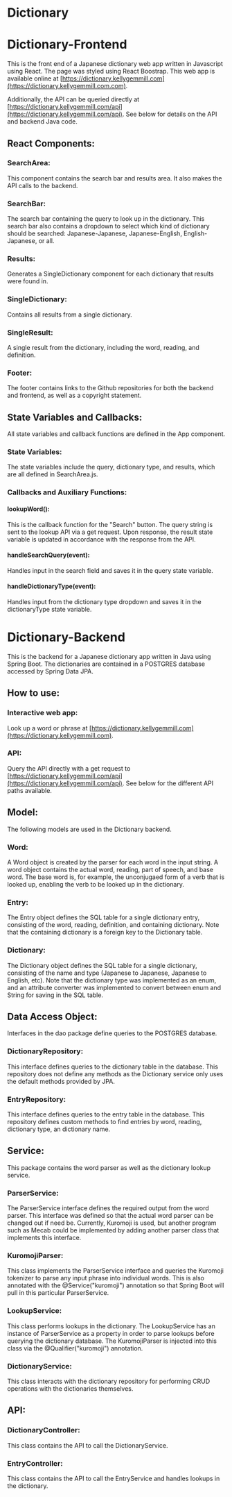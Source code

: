 # Dictionary

# Dictionary-Frontend
This is the front end of a Japanese dictionary web app written in Javascript using React. The page was styled using React Boostrap. This web app is available online at [https://dictionary.kellygemmill.com](https://dictionary.kellygemmill.com.com). 

Additionally, the API can be queried directly at [https://dictionary.kellygemmill.com/api](https://dictionary.kellygemmill.com/api). See below for details on the API and backend Java code. 

## React Components:

### SearchArea: 
This component contains the search bar and results area. It also makes the API calls to the backend.

### SearchBar:
The search bar containing the query to look up in the dictionary. This search bar also contains a dropdown to select which kind of dictionary should be searched: Japanese-Japanese, Japanese-English, English-Japanese, or all. 

### Results:
Generates a SingleDictionary component for each dictionary that results were found in.

### SingleDictionary: 
Contains all results from a single dictionary. 

### SingleResult:
A single result from the dictionary, including the word, reading, and definition. 

### Footer:
The footer contains links to the Github repositories for both the backend and frontend, as well as a copyright statement.

## State Variables and Callbacks:
All state variables and callback functions are defined in the App component. 

### State Variables:
The state variables include the query, dictionary type, and results, which are all defined in SearchArea.js. 

### Callbacks and Auxiliary Functions:

#### lookupWord(): 
This is the callback function for the "Search" button. The query string is sent to the lookup API via a get request. Upon response, the result state variable is updated in accordance with the response from the API.

#### handleSearchQuery(event):
Handles input in the search field and saves it in the query state variable.

#### handleDictionaryType(event):
Handles input from the dictionary type dropdown and saves it in the dictionaryType state variable.

# Dictionary-Backend
This is the backend for a Japanese dictionary app written in Java using Spring Boot. The dictionaries are contained in a POSTGRES database accessed by Spring Data JPA.

## How to use: 

### Interactive web app:
Look up a word or phrase at [https://dictionary.kellygemmill.com](https://dictionary.kellygemmill.com).

### API:
Query the API directly with a get request to [https://dictionary.kellygemmill.com/api](https://dictionary.kellygemmill.com/api). See below for the different API paths available.

## Model: 
The following models are used in the Dictionary backend.

### Word:
A Word object is created by the parser for each word in the input string. A word object contains the actual word, reading, part of speech, and base word. The base word is, for example, the unconjugaed form of a verb that is looked up, enabling the verb to be looked up in the dictionary.

### Entry:
The Entry object defines the SQL table for a single dictionary entry, consisting of the word, reading, definition, and containing dictionary. Note that the containing dictionary is a foreign key to the Dictionary table.

### Dictionary:
The Dictionary object defines the SQL table for a single dictionary, consisting of the name and type (Japanese to Japanese, Japanese to English, etc). Note that the dictionary type was implemented as an enum, and an attribute converter was implemented to convert between enum and String for saving in the SQL table.

## Data Access Object:
Interfaces in the dao package define queries to the POSTGRES database. 

### DictionaryRepository: 
This interface defines queries to the dictionary table in the database. This repository does not define any methods as the Dictionary service only uses the default methods provided by JPA.

### EntryRepository: 
This interface defines queries to the entry table in the database. This repository defines custom methods to find entries by word, reading, dictionary type, an dictionary name.

## Service: 
This package contains the word parser as well as the dictionary lookup service.

### ParserService: 
The ParserService interface defines the required output from the word parser. This interface was defined so that the actual word parser can be changed out if need be. Currently, Kuromoji is used, but another program such as Mecab could be implemented by adding another parser class that implements this interface. 

### KuromojiParser:
This class implements the ParserService interface and queries the Kuromoji tokenizer to parse any input phrase into individual words. This is also annotated with the @Service("kuromoji") annotation so that Spring Boot will pull in this particular ParserService.

### LookupService:
This class performs lookups in the dictionary. The LookupService has an instance of ParserService as a property in order to parse lookups before querying the dictionary database. The KuromojiParser is injected into this class via the @Qualifier("kuromoji") annotation.

### DictionaryService:
This class interacts with the dictionary repository for performing CRUD operations with the dictionaries themselves.

## API: 

### DictionaryController:
This class contains the API to call the DictionaryService. 

### EntryController:
This class contains the API to call the EntryService and handles lookups in the dictionary.
